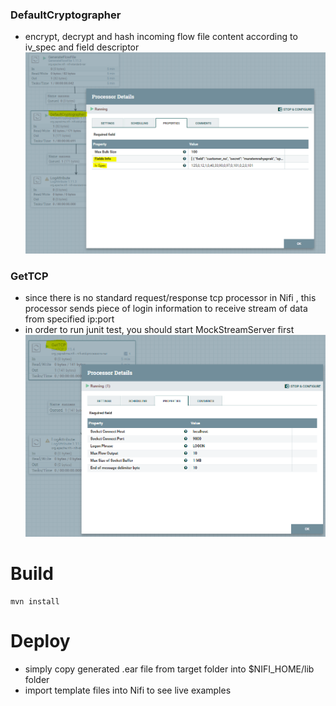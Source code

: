 ### DefaultCryptographer
   - encrypt, decrypt and hash incoming flow file content according to iv_spec and field descriptor
![Alt text](crypto1.PNG?raw=true "")

### GetTCP
   - since there is no standard request/response tcp processor in Nifi , this processor sends piece of login information to receive stream of data from specified ip:port
   - in order to run junit test, you should start MockStreamServer first  
![Alt text](tcp1.PNG?raw=true "")

# Build
    mvn install
    
# Deploy
   - simply copy generated .ear file from target folder into $NIFI_HOME/lib folder
   - import template files into Nifi to see live examples  
